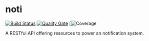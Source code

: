 # noti

[![Build Status](https://travis-ci.org/freerjm/noti.svg?branch=master)](https://travis-ci.org/freerjm/noti)
[![Quality Gate](https://sonarcloud.io/api/badges/gate?key=com.freer:noti)](https://sonarcloud.io/dashboard/index/com.freer:not://sonarcloud.io/api/project_badges/measure?project=com.jonfreer%3Anoti&metric=alert_status)
[![Coverage](https://sonarcloud.io/api/project_badges/measure?project=com.jonfreer%3Anoti&metric=coverage)

A RESTful API offering resources to power an notification system.
